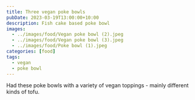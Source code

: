```yaml
---
title: Three vegan poke bowls
pubDate: 2023-03-19T13:00:00+10:00
description: Fish cake based poke bowl
images:
  - ../images/food/Vegan poke bowl (2).jpeg
  - ../images/food/Vegan poke bowl (3).jpeg
  - ../images/food/Poke bowl (1).jpeg
categories: [food]
tags:
  - vegan
  - poke bowl
---
```


Had these poke bowls with a variety of vegan toppings - mainly different kinds of tofu.

